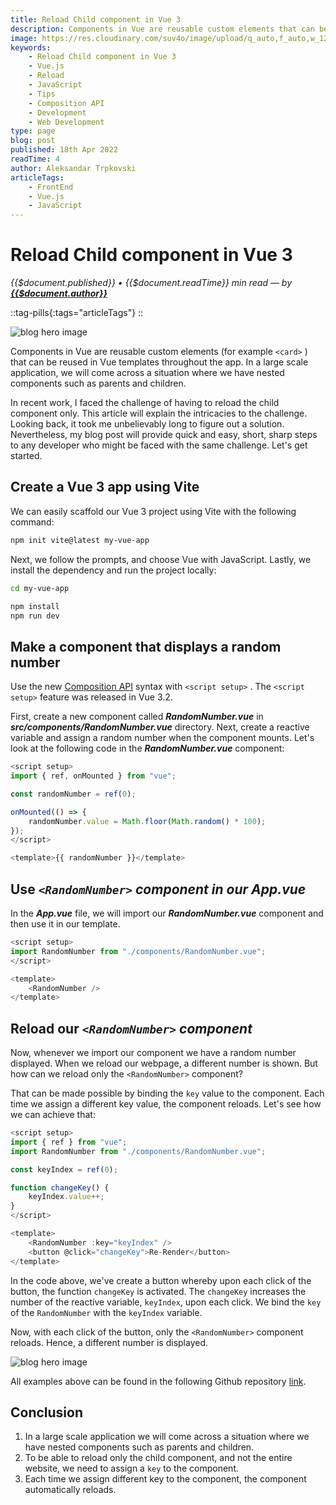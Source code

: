 ```yaml
---
title: Reload Child component in Vue 3
description: Components in Vue are reusable custom elements that can be reused in Vue templates throughout the app. In a large scale application, we will come across a situation where we have nested components such as parents and children. In recent work, I faced the challenge of having to reload the child component only. This article will explain the intricacies to the challenge. Looking back, it took me unbelievably long to figure out a solution. Nevertheless, my blog post will provide quick and easy, short, sharp steps to any developer who might be faced with the same challenge. Let's get started. We can easily scaffold our Vue 3 project using Vite with the following command
image: https://res.cloudinary.com/suv4o/image/upload/q_auto,f_auto,w_1200,e_sharpen:100/v1650277793/blog/reload-child-component-in-vue-3/reload-child-component-in-vue-3-1_ccze7d
keywords:
    - Reload Child component in Vue 3
    - Vue.js
    - Reload
    - JavaScript
    - Tips
    - Composition API
    - Development
    - Web Development
type: page
blog: post
published: 18th Apr 2022
readTime: 4
author: Aleksandar Trpkovski
articleTags:
    - FrontEnd
    - Vue.js
    - JavaScript
---
```


# Reload Child component in Vue 3

_{{$document.published}} • {{$document.readTime}} min read — by **[{{$document.author}}](/)**_

::tag-pills{:tags="articleTags"}
::

![blog hero image](https://res.cloudinary.com/suv4o/image/upload/q_auto,f_auto,w_750,e_sharpen:100/v1650277793/blog/reload-child-component-in-vue-3/reload-child-component-in-vue-3-1_ccze7d)

Components in Vue are reusable custom elements (for example `<card>` ) that can be reused in Vue templates throughout the app. In a large scale application, we will come across a situation where we have nested components such as parents and children.

In recent work, I faced the challenge of having to reload the child component only. This article will explain the intricacies to the challenge. Looking back, it took me unbelievably long to figure out a solution. Nevertheless, my blog post will provide quick and easy, short, sharp steps to any developer who might be faced with the same challenge. Let's get started.

## Create a Vue 3 app using Vite

We can easily scaffold our Vue 3 project using Vite with the following command:

```bash
npm init vite@latest my-vue-app
```

Next, we follow the prompts, and choose Vue with JavaScript. Lastly, we install the dependency and run the project locally:

```bash
cd my-vue-app

npm install
npm run dev
```

## Make a component that displays a random number

Use the new <a href="https://vuejs.org/guide/extras/composition-api-faq.html" target="_blank" rel="noopener noreferrer">Composition API</a> syntax with `<script setup>` . The `<script setup>` feature was released in Vue 3.2.

First, create a new component called **_RandomNumber.vue_** in **_src/components/RandomNumber.vue_** directory. Next, create a reactive variable and assign a random number when the component mounts. Let's look at the following code in the **_RandomNumber.vue_** component:

```js
<script setup>
import { ref, onMounted } from "vue";

const randomNumber = ref(0);

onMounted(() => {
    randomNumber.value = Math.floor(Math.random() * 100);
});
</script>

<template>{{ randomNumber }}</template>
```

## Use **_`<RandomNumber>` component in our App.vue_**

In the **_App.vue_** file, we will import our **_RandomNumber.vue_** component and then use it in our template.

```js
<script setup>
import RandomNumber from "./components/RandomNumber.vue";
</script>

<template>
    <RandomNumber />
</template>
```

## Reload our **_`<RandomNumber>` component_**

Now, whenever we import our component we have a random number displayed. When we reload our webpage, a different number is shown. But how can we reload only the `<RandomNumber>` component?

That can be made possible by binding the `key` value to the component. Each time we assign a different key value, the component reloads. Let's see how we can achieve that:

```js
<script setup>
import { ref } from "vue";
import RandomNumber from "./components/RandomNumber.vue";

const keyIndex = ref(0);

function changeKey() {
    keyIndex.value++;
}
</script>

<template>
    <RandomNumber :key="keyIndex" />
    <button @click="changeKey">Re-Render</button>
</template>
```

In the code above, we've create a button whereby upon each click of the button, the function `changeKey` is activated. The `changeKey` increases the number of the reactive variable, `keyIndex`, upon each click. We bind the `key` of the `RandomNumber` with the `keyIndex` variable.

Now, with each click of the button, only the `<RandomNumber>` component reloads. Hence, a different number is displayed.

![blog hero image](https://res.cloudinary.com/suv4o/image/upload/c_scale,f_auto,w_750/v1650277793/blog/reload-child-component-in-vue-3/reload-child-component-in-vue-3-2_gnt1zf)

All examples above can be found in the following Github repository <a href="https://github.com/Suv4o/reload-child-component-in-vue3" target="_blank" rel="noopener noreferrer">link</a>.

## Conclusion

1. In a large scale application we will come across a situation where we have nested components such as parents and children.
2. To be able to reload only the child component, and not the entire website, we need to assign a `key` to the component.
3. Each time we assign different key to the component, the component automatically reloads.
